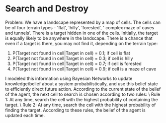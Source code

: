 # Search and Destroy

Problem: We have a landscape represented by a map of cells. The cells can be of four terrain types - 'flat', 'hilly', 'forested', ' complex maze of caves and tunnels'. There is a target hidden in one of the cells. Initially, the target is equally likely to be anywhere in the landscape. There is a chance that even if a target is there, you may not find it, depending on the terrain type:
1. P(Target not found in cell|Target in cell) = 0.1; if cell is flat
2. P(Target not found in cell|Target in cell) = 0.3; if cell is hilly
3. P(Target not found in cell|Target in cell) = 0.7; if cell is forested
4. P(Target not found in cell|Target in cell) = 0.9; if cell is a maze of cave

I modeled this information using Bayesian Networks to update knowledge/belief about a system probabilistically, and use this belief
state to efficiently direct future action. According to the current state of the belief of the agent, the next cell to search is chosen according to two rules: \\
Rule 1:  At any time, search the cell with the highest probability of containing the target. \\
Rule 2:  At any time, search the cell with the highest probability of finding the target. 
According to these rules, the belief of the agent is updated each time. 
